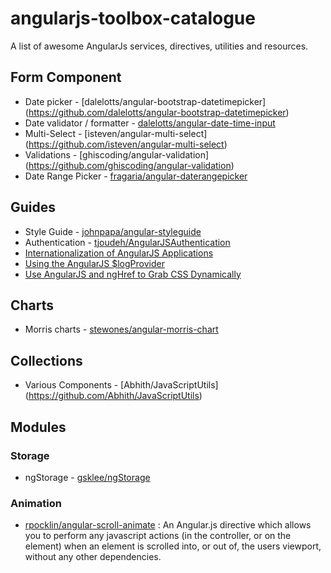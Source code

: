 # angularjs-toolbox-catalogue
A list of awesome AngularJs services, directives, utilities and resources.

## Form Component 
* Date picker - [dalelotts/angular-bootstrap-datetimepicker] (https://github.com/dalelotts/angular-bootstrap-datetimepicker)
* Date validator / formatter - [dalelotts/angular-date-time-input](https://github.com/dalelotts/angular-date-time-input)
* Multi-Select - [isteven/angular-multi-select] (https://github.com/isteven/angular-multi-select)
* Validations - [ghiscoding/angular-validation] (https://github.com/ghiscoding/angular-validation)
* Date Range Picker - [fragaria/angular-daterangepicker](https://github.com/fragaria/angular-daterangepicker)

## Guides
* Style Guide - [johnpapa/angular-styleguide](https://github.com/johnpapa/angular-styleguide)
* Authentication - [tjoudeh/AngularJSAuthentication](https://github.com/tjoudeh/AngularJSAuthentication)
* [Internationalization of AngularJS Applications](https://scotch.io/tutorials/internationalization-of-angularjs-applications)
* [Using the AngularJS $logProvider](http://realeyes.com/blog/2014/04/using-the-angularjs-logprovider/)
* [Use AngularJS and ngHref to Grab CSS Dynamically](https://scotch.io/tutorials/use-angularjs-and-nghref-to-grab-css-dynamically)

## Charts 
* Morris charts - [stewones/angular-morris-chart](https://github.com/stewones/angular-morris-chart)

## Collections
* Various Components - [Abhith/JavaScriptUtils] (https://github.com/Abhith/JavaScriptUtils)

## Modules
### Storage
* ngStorage - [gsklee/ngStorage](https://github.com/gsklee/ngStorage)

### Animation
* [rpocklin/angular-scroll-animate](https://github.com/rpocklin/angular-scroll-animate) : An Angular.js directive which allows you to perform any javascript actions (in the controller, or on the element) when an element is scrolled into, or out of, the users viewport, without any other dependencies.

